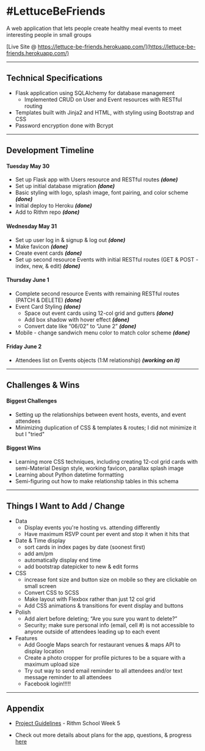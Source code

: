 # #LettuceBeFriends

A web application that lets people create healthy meal events to meet interesting people in small groups

[Live Site @ https://lettuce-be-friends.herokuapp.com/](https://lettuce-be-friends.herokuapp.com/)

********

## Technical Specifications

* Flask application using SQLAlchemy for database management
	* Implemented CRUD on User and Event resources with RESTful routing
* Templates built with Jinja2 and HTML, with styling using Bootstrap and CSS
* Password encryption done with Bcrypt

********

## Development Timeline

#### Tuesday May 30

* Set up Flask app with Users resource and RESTful routes **_(done)_**
* Set up initial database migration **_(done)_**
* Basic styling with logo, splash image, font pairing, and color scheme **_(done)_**
* Initial deploy to Heroku **_(done)_**
* Add to Rithm repo **_(done)_**

#### Wednesday May 31

* Set up user log in & signup & log out **_(done)_**
* Make favicon **_(done)_**
* Create event cards **_(done)_**
* Set up second resource Events with initial RESTful routes (GET & POST - index, new, & edit) **_(done)_**

#### Thursday June 1

* Complete second resource Events with remaining RESTful routes (PATCH & DELETE) **_(done)_**
* Event Card Styling **_(done)_**
    * Space out event cards using 12-col grid and gutters **_(done)_**
    * Add box shadow with hover effect **_(done)_**
    * Convert date like “06/02” to “June 2” **_(done)_**
* Mobile - change sandwich menu color to match color scheme **_(done)_**

#### Friday June 2
 
* Attendees list on Events objects (1:M relationship) **_(working on it)_**

********

## Challenges & Wins

#### Biggest Challenges

* Setting up the relationships between event hosts, events, and event attendees
* Minimizing duplication of CSS & templates & routes; I did not minimize it but I "tried" 

#### Biggest Wins

* Learning more CSS techniques, including creating 12-col grid cards with semi-Material Design style, working favicon, parallax splash image
* Learning about Python datetime formatting
* Semi-figuring out how to make relationship tables in this schema

********

## Things I Want to Add / Change

* Data
    * Display events you're hosting vs. attending differently
    * Have maximum RSVP count per event and stop it when it hits that
* Date & Time display 
    * sort cards in index pages by date (soonest first)
    * add am/pm 
    * automatically display end time 
    * add bootstrap datepicker to new & edit forms
* CSS
    * increase font size and button size on mobile so they are clickable on small screen
    * Convert CSS to SCSS
    * Make layout with Flexbox rather than just 12 col grid
    * Add CSS animations & transitions for event display and buttons
* Polish
    * Add alert before deleting; “Are you sure you want to delete?” 
    * Security; make sure personal info (email, cell #) is not accessible to anyone outside of attendees leading up to each event
* Features
    * Add Google Maps search for restaurant venues & maps API to display location
    * Create a photo cropper for profile pictures to be a square with a maximum upload size
    * Try out way to send email reminder to all attendees and/or text message reminder to all attendees
    * Facebook login!!!!!

********

## Appendix

* [Project Guidelines](https://github.com/rithmschool/fullstack_project) - Rithm School Week 5

* Check out more details about plans for the app, questions, & progress [here](https://docs.google.com/document/d/1UcY4zTgfRUQolKyFGeEFAckOhiQEANiOMKMgdrafxm4/edit?usp=sharing)
